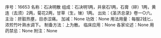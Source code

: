 序号：16653
名称：石决明散
组成：石决明1两，井泉石1两，石膏（碎）1两，黄连（去须）2两，菊花2两，甘草（生，锉）1两。
出处：《圣济总录》卷一○六。
主治：肝脏热壅，目赤涩痛。
加减：None
功效：None
用法用量：每服2钱匕，浓煎竹叶熟水调下。
制备方法：上为散。
临床应用：None
各家论述：None
用药禁忌：None
附注：None
